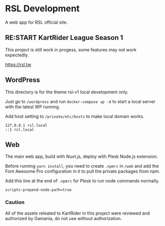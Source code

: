 # RSL Development

A web app for RSL official site.


## RE:START KartRider League Season 1

This project is still work in progess, some features may not work expectedly.

https://rsl.tw

## WordPress

This directory is for the theme rsl-v1 local development only.

Just go to `/wordpress` and run `docker-compose up -d` to start a local server with the latest WP running.

Add host setting to `/private/etc/hosts` to make local domain works.

```
127.0.0.1 rsl.local
::1 rsl.local
```

## Web

The main web app, build with Nuxt.js, deploy with Plesk Node.js extension.

Before running `yarn install`, you need to create `.npmrc` in `/web` and add the Font Awesome Pro configuration in it to pull the private packages from npm. 

Add this line at the end of `.npmrc` for Plesk to run node commands normally.

```
scripts-prepend-node-path=true
```

### **Caution**

All of the assets releated to KartRider in this project were reviewed and authorized by Gamania, do not use without authorization.
